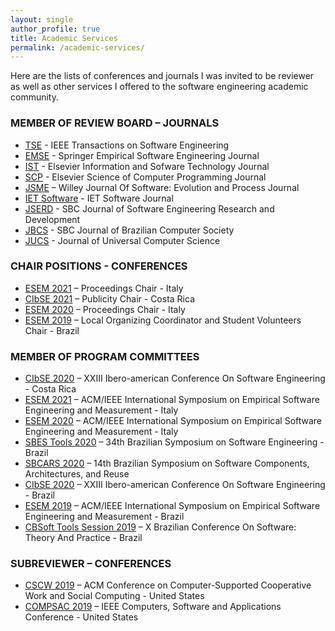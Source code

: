 ```yaml
---
layout: single
author_profile: true
title: Academic Services
permalink: /academic-services/
---
```


Here are the lists of conferences and journals I was invited to be reviewer as well as other services I offered to the software engineering academic community.

### MEMBER OF REVIEW BOARD – JOURNALS
- [TSE]() - IEEE Transactions on Software Engineering
- [EMSE]() - Springer Empirical Software Engineering Journal
- [IST]() - Elsevier Information and Sofware Technology Journal
- [SCP]() - Elsevier Science of Computer Programming Journal
- [JSME]() – Willey Journal Of Software: Evolution and Process Journal
- [IET Software]() - IET Software Journal
- [JSERD]() - SBC Journal of Software Engineering Research and Development
- [JBCS]() - SBC Journal of Brazilian Computer Society
- [JUCS]() - Journal of Universal Computer Science
 
### CHAIR POSITIONS - CONFERENCES
- [ESEM 2021]() – Proceedings Chair - Italy
- [CIbSE 2021]() – Publicity Chair - Costa Rica
- [ESEM 2020]() – Proceedings Chair - Italy
- [ESEM 2019]() – Local Organizing Coordinator and Student Volunteers Chair - Brazil
 
### MEMBER OF PROGRAM COMMITTEES
- [CIbSE 2020]() – XXIII Ibero-american Conference On Software Engineering - Costa Rica
- [ESEM 2021]() – ACM/IEEE International Symposium on Empirical Software Engineering and Measurement - Italy
- [ESEM 2020]() – ACM/IEEE International Symposium on Empirical Software Engineering and Measurement - Italy
- [SBES Tools 2020]() – 34th Brazilian Symposium on Software Engineering - Brazil
- [SBCARS 2020]() – 14th Brazilian Symposium on Software Components, Architectures, and Reuse
- [CIbSE 2020]() – XXIII Ibero-american Conference On Software Engineering - Brazil
- [ESEM 2019]() – ACM/IEEE International Symposium on Empirical Software Engineering and Measurement - Brazil
- [CBSoft Tools Session 2019]() – X Brazilian Conference On Software: Theory And Practice - Brazil
 
### SUBREVIEWER – CONFERENCES
- [CSCW 2019]() – ACM Conference on Computer-Supported Cooperative Work and Social Computing - United States
- [COMPSAC 2019]() – IEEE Computers, Software and Applications Conference - United States
